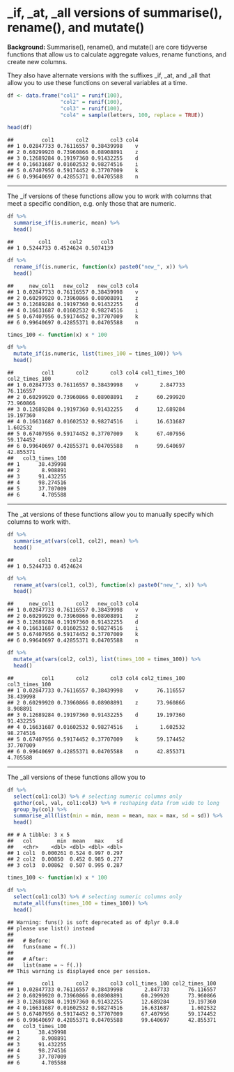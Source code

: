 \_if, \_at, \_all versions of summarise(), rename(), and mutate()
================

**Background:** Summarise(), rename(), and mutate() are core tidyverse functions that allow us to calculate aggregate values, rename functions, and create new columns.

They also have alternate versions with the suffixes \_if, \_at, and \_all that allow you to use these functions on several variables at a time.

``` r
df <- data.frame("col1" = runif(100),
                 "col2" = runif(100),
                 "col3" = runif(100),
                 "col4" = sample(letters, 100, replace = TRUE))

head(df)
```

    ##         col1       col2       col3 col4
    ## 1 0.02847733 0.76116557 0.38439998    v
    ## 2 0.60299920 0.73960866 0.08908891    z
    ## 3 0.12689284 0.19197360 0.91432255    d
    ## 4 0.16631687 0.01602532 0.98274516    i
    ## 5 0.67407956 0.59174452 0.37707009    k
    ## 6 0.99640697 0.42855371 0.04705588    n

------------------------------------------------------------------------

The \_if versions of these functions allow you to work with columns that meet a specific condition, e.g. only those that are numeric.

``` r
df %>% 
  summarise_if(is.numeric, mean) %>% 
  head()
```

    ##        col1      col2      col3
    ## 1 0.5244733 0.4524624 0.5074139

``` r
df %>% 
  rename_if(is.numeric, function(x) paste0("new_", x)) %>% 
  head()
```

    ##     new_col1   new_col2   new_col3 col4
    ## 1 0.02847733 0.76116557 0.38439998    v
    ## 2 0.60299920 0.73960866 0.08908891    z
    ## 3 0.12689284 0.19197360 0.91432255    d
    ## 4 0.16631687 0.01602532 0.98274516    i
    ## 5 0.67407956 0.59174452 0.37707009    k
    ## 6 0.99640697 0.42855371 0.04705588    n

``` r
times_100 <- function(x) x * 100

df %>% 
  mutate_if(is.numeric, list(times_100 = times_100)) %>% 
  head()
```

    ##         col1       col2       col3 col4 col1_times_100 col2_times_100
    ## 1 0.02847733 0.76116557 0.38439998    v       2.847733      76.116557
    ## 2 0.60299920 0.73960866 0.08908891    z      60.299920      73.960866
    ## 3 0.12689284 0.19197360 0.91432255    d      12.689284      19.197360
    ## 4 0.16631687 0.01602532 0.98274516    i      16.631687       1.602532
    ## 5 0.67407956 0.59174452 0.37707009    k      67.407956      59.174452
    ## 6 0.99640697 0.42855371 0.04705588    n      99.640697      42.855371
    ##   col3_times_100
    ## 1      38.439998
    ## 2       8.908891
    ## 3      91.432255
    ## 4      98.274516
    ## 5      37.707009
    ## 6       4.705588

------------------------------------------------------------------------

The \_at versions of these functions allow you to manually specify which columns to work with.

``` r
df %>% 
  summarise_at(vars(col1, col2), mean) %>% 
  head()
```

    ##        col1      col2
    ## 1 0.5244733 0.4524624

``` r
df %>% 
  rename_at(vars(col1, col3), function(x) paste0("new_", x)) %>% 
  head()
```

    ##     new_col1       col2   new_col3 col4
    ## 1 0.02847733 0.76116557 0.38439998    v
    ## 2 0.60299920 0.73960866 0.08908891    z
    ## 3 0.12689284 0.19197360 0.91432255    d
    ## 4 0.16631687 0.01602532 0.98274516    i
    ## 5 0.67407956 0.59174452 0.37707009    k
    ## 6 0.99640697 0.42855371 0.04705588    n

``` r
df %>% 
  mutate_at(vars(col2, col3), list(times_100 = times_100)) %>% 
  head()
```

    ##         col1       col2       col3 col4 col2_times_100 col3_times_100
    ## 1 0.02847733 0.76116557 0.38439998    v      76.116557      38.439998
    ## 2 0.60299920 0.73960866 0.08908891    z      73.960866       8.908891
    ## 3 0.12689284 0.19197360 0.91432255    d      19.197360      91.432255
    ## 4 0.16631687 0.01602532 0.98274516    i       1.602532      98.274516
    ## 5 0.67407956 0.59174452 0.37707009    k      59.174452      37.707009
    ## 6 0.99640697 0.42855371 0.04705588    n      42.855371       4.705588

------------------------------------------------------------------------

The \_all versions of these functions allow you to

``` r
df %>% 
  select(col1:col3) %>% # selecting numeric columns only
  gather(col, val, col1:col3) %>% # reshaping data from wide to long
  group_by(col) %>% 
  summarise_all(list(min = min, mean = mean, max = max, sd = sd)) %>% 
  head()
```

    ## # A tibble: 3 x 5
    ##   col        min  mean   max    sd
    ##   <chr>    <dbl> <dbl> <dbl> <dbl>
    ## 1 col1  0.000261 0.524 0.997 0.297
    ## 2 col2  0.00850  0.452 0.985 0.277
    ## 3 col3  0.00862  0.507 0.995 0.287

``` r
times_100 <- function(x) x * 100

df %>% 
  select(col1:col3) %>% # selecting numeric columns only
  mutate_all(funs(times_100 = times_100)) %>% 
  head()
```

    ## Warning: funs() is soft deprecated as of dplyr 0.8.0
    ## please use list() instead
    ## 
    ##   # Before:
    ##   funs(name = f(.))
    ## 
    ##   # After: 
    ##   list(name = ~ f(.))
    ## This warning is displayed once per session.

    ##         col1       col2       col3 col1_times_100 col2_times_100
    ## 1 0.02847733 0.76116557 0.38439998       2.847733      76.116557
    ## 2 0.60299920 0.73960866 0.08908891      60.299920      73.960866
    ## 3 0.12689284 0.19197360 0.91432255      12.689284      19.197360
    ## 4 0.16631687 0.01602532 0.98274516      16.631687       1.602532
    ## 5 0.67407956 0.59174452 0.37707009      67.407956      59.174452
    ## 6 0.99640697 0.42855371 0.04705588      99.640697      42.855371
    ##   col3_times_100
    ## 1      38.439998
    ## 2       8.908891
    ## 3      91.432255
    ## 4      98.274516
    ## 5      37.707009
    ## 6       4.705588
